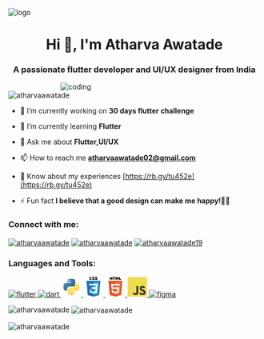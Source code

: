 ![logo](https://github.com/atharvaawatade/atharvaawatade/blob/main/Github_Banner.png)
<h1 align="center">Hi 👋, I'm Atharva Awatade</h1>
<h3 align="center">A passionate flutter developer and UI/UX designer from India</h3>

<img align="right" alt="coding" width="400" src="https://media.giphy.com/media/f3iwJFOVOwuy7K6FFw/giphy.gif">

<p align="left"> <img src="https://komarev.com/ghpvc/?username=atharvaawatade&label=Profile%20views&color=0e75b6&style=flat" alt="atharvaawatade" /> </p>

- 🔭 I’m currently working on **30 days flutter challenge**

- 🌱 I’m currently learning **Flutter**

- 💬 Ask me about **Flutter,UI/UX**

- 📫 How to reach me **atharvaawatade02@gmail.com**

- 📄 Know about my experiences [https://rb.gy/tu452e](https://rb.gy/tu452e)

- ⚡ Fun fact **I believe that a good design can make me happy!🎨🫣**

<h3 align="left">Connect with me:</h3>
<p align="left">
<a href="https://twitter.com/atharvaawatade" target="blank"><img align="center" src="https://raw.githubusercontent.com/rahuldkjain/github-profile-readme-generator/master/src/images/icons/Social/twitter.svg" alt="atharvaawatade" height="30" width="40" /></a>
<a href="https://linkedin.com/in/atharvaawatade" target="blank"><img align="center" src="https://raw.githubusercontent.com/rahuldkjain/github-profile-readme-generator/master/src/images/icons/Social/linked-in-alt.svg" alt="atharvaawatade" height="30" width="40" /></a>
<a href="https://instagram.com/atharvaawatade19" target="blank"><img align="center" src="https://raw.githubusercontent.com/rahuldkjain/github-profile-readme-generator/master/src/images/icons/Social/instagram.svg" alt="atharvaawatade19" height="30" width="40" /></a>
</p>

<h3 align="left">Languages and Tools:</h3>
<p align="left"> 
<a href="https://flutter.dev" target="_blank" rel="noreferrer"> <img src="https://www.vectorlogo.zone/logos/flutterio/flutterio-icon.svg" alt="flutter" width="40" height="40"/> </a>
<a href="https://dart.dev" target="_blank" rel="noreferrer"> <img src="https://www.vectorlogo.zone/logos/dartlang/dartlang-icon.svg" alt="dart" width="40" height="40"/> </a>
<a href="https://www.python.org" target="_blank" rel="noreferrer"> <img src="https://raw.githubusercontent.com/devicons/devicon/master/icons/python/python-original.svg" alt="python" width="40" height="40"/> </a>
<a href="https://www.w3schools.com/css/" target="_blank" rel="noreferrer"> <img src="https://raw.githubusercontent.com/devicons/devicon/master/icons/css3/css3-original-wordmark.svg" alt="css3" width="40" height="40"/> </a>
<a href="https://www.w3.org/html/" target="_blank" rel="noreferrer"> <img src="https://raw.githubusercontent.com/devicons/devicon/master/icons/html5/html5-original-wordmark.svg" alt="html5" width="40" height="40"/> </a> <a href="https://developer.mozilla.org/en-US/docs/Web/JavaScript" target="_blank" rel="noreferrer"> <img src="https://raw.githubusercontent.com/devicons/devicon/master/icons/javascript/javascript-original.svg" alt="javascript" width="40" height="40"/> </a> 
<a href="https://www.figma.com/" target="_blank" rel="noreferrer"> <img src="https://www.vectorlogo.zone/logos/figma/figma-icon.svg" alt="figma" width="40" height="40"/> </a> </p>

<p><img align="left" src="https://github-readme-stats.vercel.app/api/top-langs?username=atharvaawatade&show_icons=true&locale=en&layout=compact" alt="atharvaawatade" /></p>

<p>&nbsp;<img align="center" src="https://github-readme-stats.vercel.app/api?username=atharvaawatade&show_icons=true&locale=en" alt="atharvaawatade" /></p>

<p><img align="center" src="https://github-readme-streak-stats.herokuapp.com/?user=atharvaawatade&" alt="atharvaawatade" /></p>
